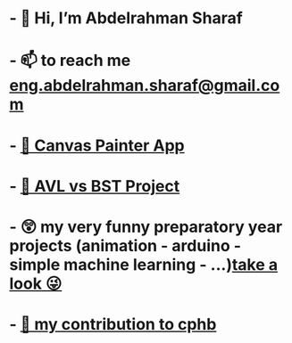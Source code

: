 <!---
this is a special rebo for your profile 
edit your role at Faculty of Engineering
you have images and links which use relative paths so be careful when you move things
--->
# - 👋 Hi, I’m Abdelrahman Sharaf
# - 📫 to reach me [eng.abdelrahman.sharaf@gmail.com](mailto:eng.abdelrahman.sharaf@gmail.com)
# - [🎨 Canvas Painter App](https://github.com/eng-abdelrahman-sharaf/canvas)
# - [🌳 AVL vs BST Project](https://github.com/eng-abdelrahman-sharaf/Data-Strucure/tree/main/AVL%20vs%20BST)
# - 😲 my very funny preparatory year projects (animation - arduino - simple machine learning - ...)[take a look 😜](https://github.com/eng-abdelrahman-sharaf/my_projects) 
# - [📖 my contribution to cphb](https://github.com/pllk/cphb/pull/103)
